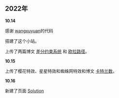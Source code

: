 
## 2022年

**10.14**

感谢 [wangxuyuan](github.com/wxuyuan/wxuyuan.github.io)的代码

搭建了这个小站。

上传了两篇博文 [差分约束系统](https://yyf525.github.io/blog/?id=1) 和 [欧拉路径](https://yyf525.github.io/blog/?id=2)。

**10.15**

上传了樱花特效、星星特效和蜘蛛网特效和博文 [卡特兰数](https://yyf525.github.io/blog/?id=3)。

**10.16**

新建了页面 [Solution](https://yyf525.github.io/solutions)
